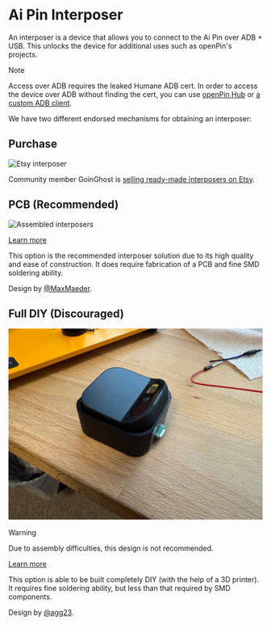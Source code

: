 # Ai Pin Interposer

An interposer is a device that allows you to connect to the Ai Pin over ADB + USB. This unlocks the device for additional uses such as openPin's projects.

> [!NOTE]
> Access over ADB requires the leaked Humane ADB cert. In order to access the device over ADB without finding the cert, you can use [openPin Hub](https://openpin.org) or [a custom ADB client](https://github.com/PenumbraOS/adb_remote_auth).

We have two different endorsed mechanisms for obtaining an interposer:

## Purchase

![Etsy interposer](https://i.etsystatic.com/45058225/r/il/f825aa/6845282543/il_1588xN.6845282543_tvpl.jpg)

Community member GoinGhost is [selling ready-made interposers on Etsy](https://www.etsy.com/shop/darkmoonlabs).

## PCB (Recommended)

![Assembled interposers](https://github.com/MaxMaeder/OpenPin/raw/master/.github/assets/interposers.jpg)

[Learn more](https://github.com/MaxMaeder/OpenPin)

This option is the recommended interposer solution due to its high quality and ease of construction. It does require fabrication of a PCB and fine SMD soldering ability.

Design by [@MaxMaeder](https://github.com/MaxMaeder).

## Full DIY (Discouraged)

![](https://github.com/agg23/ai-pin-interposer/raw/master/images/Docked%20Pin.jpg)

> [!WARNING]  
> Due to assembly difficulties, this design is not recommended.

[Learn more](https://github.com/agg23/ai-pin-interposer)

This option is able to be built completely DIY (with the help of a 3D printer). It requires fine soldering ability, but less than that required by SMD components.

Design by [@agg23](https://github.com/agg23).
